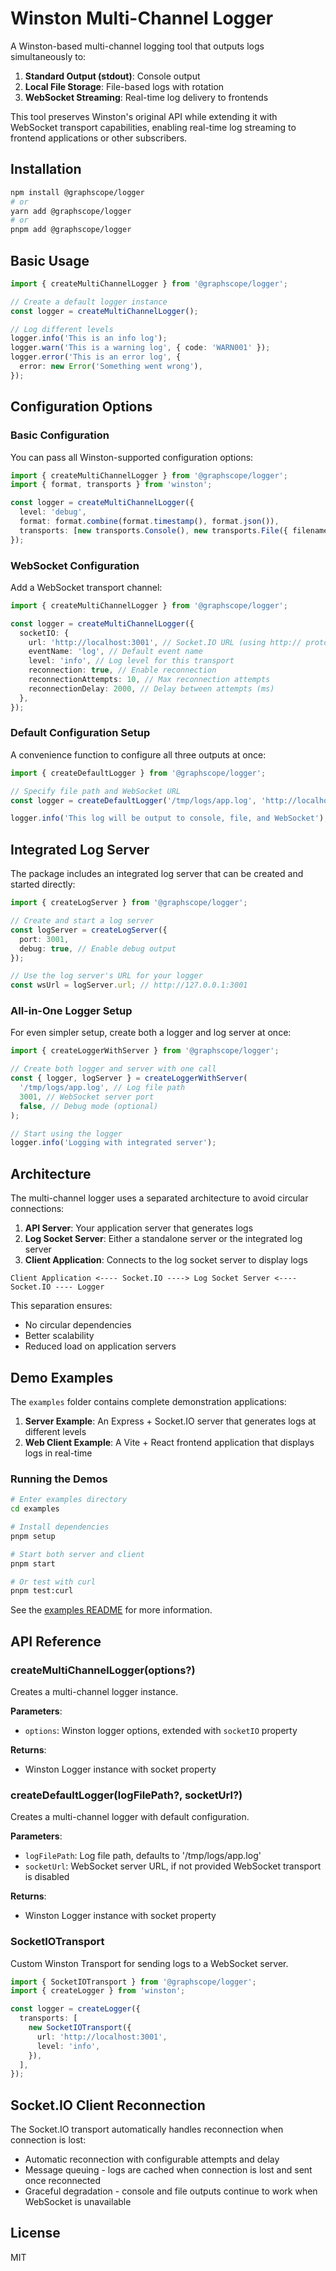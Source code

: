 # Winston Multi-Channel Logger

A Winston-based multi-channel logging tool that outputs logs simultaneously to:

1. **Standard Output (stdout)**: Console output
2. **Local File Storage**: File-based logs with rotation
3. **WebSocket Streaming**: Real-time log delivery to frontends

This tool preserves Winston's original API while extending it with WebSocket transport capabilities, enabling real-time log streaming to frontend applications or other subscribers.

## Installation

```bash
npm install @graphscope/logger
# or
yarn add @graphscope/logger
# or
pnpm add @graphscope/logger
```

## Basic Usage

```typescript
import { createMultiChannelLogger } from '@graphscope/logger';

// Create a default logger instance
const logger = createMultiChannelLogger();

// Log different levels
logger.info('This is an info log');
logger.warn('This is a warning log', { code: 'WARN001' });
logger.error('This is an error log', {
  error: new Error('Something went wrong'),
});
```

## Configuration Options

### Basic Configuration

You can pass all Winston-supported configuration options:

```typescript
import { createMultiChannelLogger } from '@graphscope/logger';
import { format, transports } from 'winston';

const logger = createMultiChannelLogger({
  level: 'debug',
  format: format.combine(format.timestamp(), format.json()),
  transports: [new transports.Console(), new transports.File({ filename: '/tmp/logs/app.log' })],
});
```

### WebSocket Configuration

Add a WebSocket transport channel:

```typescript
import { createMultiChannelLogger } from '@graphscope/logger';

const logger = createMultiChannelLogger({
  socketIO: {
    url: 'http://localhost:3001', // Socket.IO URL (using http:// protocol)
    eventName: 'log', // Default event name
    level: 'info', // Log level for this transport
    reconnection: true, // Enable reconnection
    reconnectionAttempts: 10, // Max reconnection attempts
    reconnectionDelay: 2000, // Delay between attempts (ms)
  },
});
```

### Default Configuration Setup

A convenience function to configure all three outputs at once:

```typescript
import { createDefaultLogger } from '@graphscope/logger';

// Specify file path and WebSocket URL
const logger = createDefaultLogger('/tmp/logs/app.log', 'http://localhost:3001');

logger.info('This log will be output to console, file, and WebSocket');
```

## Integrated Log Server

The package includes an integrated log server that can be created and started directly:

```typescript
import { createLogServer } from '@graphscope/logger';

// Create and start a log server
const logServer = createLogServer({
  port: 3001,
  debug: true, // Enable debug output
});

// Use the log server's URL for your logger
const wsUrl = logServer.url; // http://127.0.0.1:3001
```

### All-in-One Logger Setup

For even simpler setup, create both a logger and log server at once:

```typescript
import { createLoggerWithServer } from '@graphscope/logger';

// Create both logger and server with one call
const { logger, logServer } = createLoggerWithServer(
  '/tmp/logs/app.log', // Log file path
  3001, // WebSocket server port
  false, // Debug mode (optional)
);

// Start using the logger
logger.info('Logging with integrated server');
```

## Architecture

The multi-channel logger uses a separated architecture to avoid circular connections:

1. **API Server**: Your application server that generates logs
2. **Log Socket Server**: Either a standalone server or the integrated log server
3. **Client Application**: Connects to the log socket server to display logs

```
Client Application <---- Socket.IO ----> Log Socket Server <---- Socket.IO ---- Logger
```

This separation ensures:

- No circular dependencies
- Better scalability
- Reduced load on application servers

## Demo Examples

The `examples` folder contains complete demonstration applications:

1. **Server Example**: An Express + Socket.IO server that generates logs at different levels
2. **Web Client Example**: A Vite + React frontend application that displays logs in real-time

### Running the Demos

```bash
# Enter examples directory
cd examples

# Install dependencies
pnpm setup

# Start both server and client
pnpm start

# Or test with curl
pnpm test:curl
```

See the [examples README](/examples/README.md) for more information.

## API Reference

### createMultiChannelLogger(options?)

Creates a multi-channel logger instance.

**Parameters**:

- `options`: Winston logger options, extended with `socketIO` property

**Returns**:

- Winston Logger instance with socket property

### createDefaultLogger(logFilePath?, socketUrl?)

Creates a multi-channel logger with default configuration.

**Parameters**:

- `logFilePath`: Log file path, defaults to '/tmp/logs/app.log'
- `socketUrl`: WebSocket server URL, if not provided WebSocket transport is disabled

**Returns**:

- Winston Logger instance with socket property

### SocketIOTransport

Custom Winston Transport for sending logs to a WebSocket server.

```typescript
import { SocketIOTransport } from '@graphscope/logger';
import { createLogger } from 'winston';

const logger = createLogger({
  transports: [
    new SocketIOTransport({
      url: 'http://localhost:3001',
      level: 'info',
    }),
  ],
});
```

## Socket.IO Client Reconnection

The Socket.IO transport automatically handles reconnection when connection is lost:

- Automatic reconnection with configurable attempts and delay
- Message queuing - logs are cached when connection is lost and sent once reconnected
- Graceful degradation - console and file outputs continue to work when WebSocket is unavailable

## License

MIT
